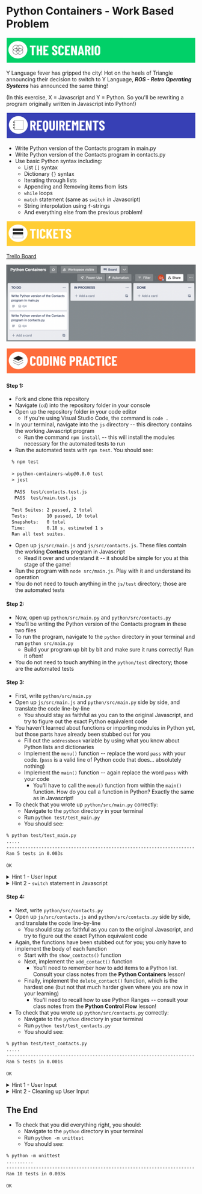 <!-- {% raw %} -->
# Python Containers - Work Based Problem

![scenario](/assets/banner-scenario.png)

Y Language fever has gripped the city! Hot on the heels of Triangle announcing their decision to switch to Y Language, ***ROS - Retro Operating Systems*** has announced the same thing!

<!-- Remember the **Contacts** program you helped write, what seems like a long, long time ago?

Now you'll be rewriting the **Contacts** program into Y Language.

Good luck! -->

(In this exercise, X = Javascript and Y = Python. So you'll be rewriting a program originally written in Javascript into Python!)

![requirements](/assets/banner-requirements.png)

- Write Python version of the Contacts program in main.py
- Write Python version of the Contacts program in contacts.py 
- Use basic Python syntax including:
  - List `[]` syntax
  - Dictionary `{}` syntax
  - Iterating through lists
  - Appending and Removing items from lists
  - `while` loops
  - `match` statement (same as `switch` in Javascript)
  - String interpolation using `f`-strings
  - And everything else from the previous problem!

![tickets](/assets/banner-tickets.png)

[Trello Board](https://trello.com/b/gndzk6Iz/python-containers)

![trello board](/assets/M4L1.3-python-containers-trello-board.png)

![coding practice](/assets/banner-coding.png)

#### Step 1:

- Fork and clone this repository
- Navigate (`cd`) into the repository folder in your console
- Open up the repository folder in your code editor
  - If you're using Visual Studio Code, the command is `code .`
- In your terminal, navigate into the `js` directory -- this directory contains the working Javascript program
  - Run the command `npm install` -- this will install the modules necessary for the automated tests to run
- Run the automated tests with `npm test`. You should see:
```
  % npm test

  > python-containers-wbp@0.0.0 test
  > jest

   PASS  test/contacts.test.js
   PASS  test/main.test.js

  Test Suites: 2 passed, 2 total
  Tests:       10 passed, 10 total
  Snapshots:   0 total
  Time:        0.18 s, estimated 1 s
  Ran all test suites.
  ```
- Open up `js/src/main.js` and `js/src/contacts.js`. These files contain the working **Contacts** program in Javascript
  <!-- - You'll recall that you worked on this before! The new addition here is the implementation of the `deleteContact()` function, which previously was not yet implemented -->
  - Read it over and understand it -- it should be simple for you at this stage of the game!
- Run the program with `node src/main.js`. Play with it and understand its operation
- You do not need to touch anything in the `js/test` directory; those are the automated tests

#### Step 2:

- Now, open up `python/src/main.py` and `python/src/contacts.py`
- You'll be writing the Python version of the Contacts program in these two files
- To run the program, navigate to the `python` directory in your terminal and run  `python src/main.py`
  - Build your program up bit by bit and make sure it runs correctly! Run it often!
- You do not need to touch anything in the `python/test` directory; those are the automated tests

#### Step 3:

- First, write `python/src/main.py`
- Open up `js/src/main.js` and `python/src/main.py` side by side, and translate the code line-by-line
  - You should stay as faithful as you can to the original Javascript, and try to figure out the exact Python equivalent code
- You haven't learned about functions or importing modules in Python yet, but those parts have already been stubbed out for you
  - Fill out the `addressbook` variable by using what you know about Python lists and dictionaries
  - Implement the `menu()` function -- replace the word `pass` with your code. (`pass` is a valid line of Python code that does... absolutely nothing)
  - Implement the `main()` function -- again replace the word `pass` with your code
    - You'll have to call the `menu()` function from within the `main()` function. How do you call a function in Python? Exactly the same as in Javascript!
- To check that you wrote up `python/src/main.py` correctly:
  - Navigate to the `python` directory in your terminal
  - Run `python test/test_main.py`
  - You should see:

```
% python test/test_main.py
.....
----------------------------------------------------------------------
Ran 5 tests in 0.003s

OK
```

<details>
<summary>Hint 1 - User Input</summary>

You do not need <code>prompt-sync</code> in Python, as Python already has prompting built in. So these lines do not need to be translated to Python

 <!-- <pre><code>
 const promptSync = require('prompt-sync');
 const prompt = promptSync({ sigint: true });
</code></pre> -->
<!-- HTML generated using hilite.me -->
<pre style="background: #111111; overflow:auto;width:auto;border:solid gray;border-width:.1em .1em .1em .8em;padding:.2em .6em; margin: 0; line-height: 125%"><span style="color: #fb660a; font-weight: bold">const</span> <span style="color: #ffffff">promptSync</span> <span style="color: #ffffff">=</span> <span style="color: #ffffff">require(</span><span style="color: #0086d2">&#39;prompt-sync&#39;</span><span style="color: #ffffff">);</span>
<span style="color: #fb660a; font-weight: bold">const</span> <span style="color: #ffffff">prompt</span> <span style="color: #ffffff">=</span> <span style="color: #ffffff">promptSync({</span> <span style="color: #ffffff">sigint:</span> <span style="color: #fb660a; font-weight: bold">true</span> <span style="color: #ffffff">});</span>
</pre>

 How do you prompt a user in Python? That was covered in the <strong>Control Flow in Python</strong> lesson!
</details>

<details>
<summary>Hint 2 - <code>switch</code> statement in Javascript</summary>

In Python, the <a href="https://docs.python.org/3.10/whatsnew/3.10.html#pep-634-structural-pattern-matching"><code>match</code> statement</a>  is the equivalent of the <code>switch</code> statement in Javascript
</details>

#### Step 4:

- Next, write `python/src/contacts.py`
- Open up `js/src/contacts.js` and `python/src/contacts.py` side by side, and translate the code line-by-line
  - You should stay as faithful as you can to the original Javascript, and try to figure out the exact Python equivalent code
- Again, the functions have been stubbed out for you; you only have to implement the body of each function
  - Start with the `show_contacts()` function
  - Next, implement the `add_contact()` function
    - You'll need to remember how to add items to a Python list. Consult your class notes from the **Python Containers** lesson!
  - Finally, implement the `delete_contact()` function, which is the hardest one (but not that much harder given where you are now in your learning)
    - You'll need to recall how to use Python Ranges -- consult your class notes from the **Python Control Flow** lesson!
- To check that you wrote up `python/src/contacts.py` correctly:
  - Navigate to the `python` directory in your terminal
  - Run `python test/test_contacts.py`
  - You should see:
   
```
% python test/test_contacts.py
.....
----------------------------------------------------------------------
Ran 5 tests in 0.001s

OK
```

<details>
<summary>Hint 1 - User Input</summary>

You do not need <code>prompt-sync</code> in Python, as Python already has prompting built in. So these lines do not need to be translated to Python

 <!-- <pre><code>
 const promptSync = require('prompt-sync');
 const prompt = promptSync({ sigint: true });
</code></pre> -->
<!-- HTML generated using hilite.me -->
<pre style="background: #111111; overflow:auto;width:auto;border:solid gray;border-width:.1em .1em .1em .8em;padding:.2em .6em; margin: 0; line-height: 125%"><span style="color: #fb660a; font-weight: bold">const</span> <span style="color: #ffffff">promptSync</span> <span style="color: #ffffff">=</span> <span style="color: #ffffff">require(</span><span style="color: #0086d2">&#39;prompt-sync&#39;</span><span style="color: #ffffff">);</span>
<span style="color: #fb660a; font-weight: bold">const</span> <span style="color: #ffffff">prompt</span> <span style="color: #ffffff">=</span> <span style="color: #ffffff">promptSync({</span> <span style="color: #ffffff">sigint:</span> <span style="color: #fb660a; font-weight: bold">true</span> <span style="color: #ffffff">});</span>
</pre>
<br>
How do you prompt a user in Python? That was covered in the <strong>Control Flow in Python</strong> lesson!
<br>
</details>


<details>
<summary>Hint 2 - Cleaning up User Input</summary>

Whenever a user is prompted for information, you should always sanitize the input by removing extra spaces before and after. This is accomplished in Javascript using the <code>.trim()</code> method, and in Python the equivalent is the <code>.strip()</code> method.
</details>

## The End

- To check that you did everything right, you should:
  - Navigate to the `python` directory in your terminal
  - Run `python -m unittest`
  - You should see:
   
```
% python -m unittest
..........
----------------------------------------------------------------------
Ran 10 tests in 0.003s

OK
```
<!-- {% endraw %} -->